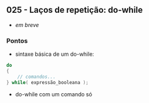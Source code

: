 ## 025 - Laços de repetição: do-while

- *em breve*

### Pontos
- sintaxe básica de um do-while:

```cpp
do
{
    // comandos...
} while( expressão_booleana );
```

- do-while com um comando só
